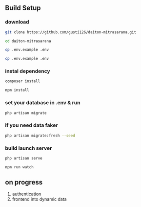 ## Build Setup

### download

```bash
git clone https://github.com/gusti126/daiton-mitrasarana.git
```

```bash
cd daiton-mitrasarana
```

```bash
cp .env.example .env
```

```bash
cp .env.example .env
```

### instal dependency

```bash
composer install
```

```bash
npm install
```

### set your database in .env & run

```bash
php artisan migrate
```

### if you need data faker

```bash
php artisan migrate:fresh --seed
```

### build launch server

```bash
php artisan serve
```

```bash
npm run watch
```

## on progress

1. authentication
2. frontend into dynamic data
